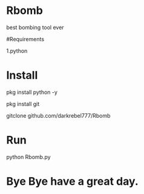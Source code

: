 # Rbomb
best bombing tool ever

#Requirements

1.python

# Install 

pkg install python -y

pkg install git

gitclone github.com/darkrebel777/Rbomb


# Run 

python Rbomb.py

# Bye Bye have a great day.

